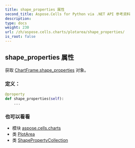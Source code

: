 ```yaml
---
title: shape_properties 属性
second_title: Aspose.Cells for Python via .NET API 参考资料
description:
type: docs
weight: 230
url: /zh/aspose.cells.charts/plotarea/shape_properties/
is_root: false
---
```

## shape_properties 属性

获取 [ChartFrame.shape_properties](/cells/python-net/zh/aspose.cells.charts/chartframe#shape_properties) 对象。
### 定义：
```python
@property
def shape_properties(self):
    ...
```

### 也可以看看
* 模块 [aspose.cells.charts](../../)
* 类 [PlotArea](/cells/python-net/zh/aspose.cells.charts/plotarea)
* 类 [ShapePropertyCollection](/cells/python-net/zh/aspose.cells.drawing/shapepropertycollection)
